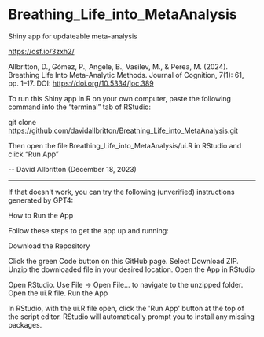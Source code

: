 # Breathing_Life_into_MetaAnalysis
Shiny app for updateable meta-analysis

https://osf.io/3zxh2/

Allbritton, D., Gómez, P., Angele, B., Vasilev, M., & Perea, M. (2024). Breathing Life Into Meta-Analytic Methods. Journal of Cognition, 7(1): 61, pp. 1–17. DOI:
https://doi.org/10.5334/joc.389

To run this Shiny app in R on your own computer, paste the following command into the “terminal” tab of RStudio:

git clone https://github.com/davidallbritton/Breathing_Life_into_MetaAnalysis.git

Then open the file Breathing_Life_into_MetaAnalysis/ui.R in RStudio and click “Run App”

-- David Allbritton
(December 18, 2023)

------------------------------------------------------------------------------

If that doesn't work, you can try the following (unverified) instructions generated by GPT4:

How to Run the App

Follow these steps to get the app up and running:

Download the Repository

Click the green Code button on this GitHub page.
Select Download ZIP.
Unzip the downloaded file in your desired location.
Open the App in RStudio

Open RStudio.
Use File -> Open File... to navigate to the unzipped folder.
Open the ui.R file.
Run the App

In RStudio, with the ui.R file open, click the 'Run App' button at the top of the script editor.
RStudio will automatically prompt you to install any missing packages.
